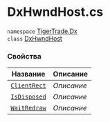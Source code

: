 
# DxHwndHost.cs
`namespace` [TigerTrade.Dx](../TigerTrade.Dx.md)  
    `class` [DxHwndHost](../../DxHwndHost.cs.md)

### Свойства
| Название | Описание |
| --- | --- |
| [`ClientRect`](./Свойства/ClientRect.md) | *Описание* |
| [`IsDisposed`](./Свойства/IsDisposed.md) | *Описание* |
| [`WaitRedraw`](./Свойства/WaitRedraw.md) | *Описание* |
